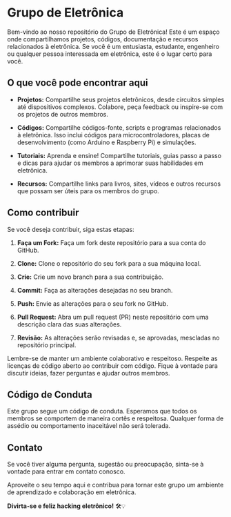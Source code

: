 # Grupo de Eletrônica

Bem-vindo ao nosso repositório do Grupo de Eletrônica! Este é um espaço onde compartilhamos projetos, códigos, documentação e recursos relacionados à eletrônica. Se você é um entusiasta, estudante, engenheiro ou qualquer pessoa interessada em eletrônica, este é o lugar certo para você.

## O que você pode encontrar aqui

- **Projetos:** Compartilhe seus projetos eletrônicos, desde circuitos simples até dispositivos complexos. Colabore, peça feedback ou inspire-se com os projetos de outros membros.

- **Códigos:** Compartilhe códigos-fonte, scripts e programas relacionados à eletrônica. Isso inclui códigos para microcontroladores, placas de desenvolvimento (como Arduino e Raspberry Pi) e simulações.

- **Tutoriais:** Aprenda e ensine! Compartilhe tutoriais, guias passo a passo e dicas para ajudar os membros a aprimorar suas habilidades em eletrônica.

- **Recursos:** Compartilhe links para livros, sites, vídeos e outros recursos que possam ser úteis para os membros do grupo.

## Como contribuir

Se você deseja contribuir, siga estas etapas:

1. **Faça um Fork:** Faça um fork deste repositório para a sua conta do GitHub.

2. **Clone:** Clone o repositório do seu fork para a sua máquina local.

3. **Crie:** Crie um novo branch para a sua contribuição.

4. **Commit:** Faça as alterações desejadas no seu branch.

5. **Push:** Envie as alterações para o seu fork no GitHub.

6. **Pull Request:** Abra um pull request (PR) neste repositório com uma descrição clara das suas alterações.

7. **Revisão:** As alterações serão revisadas e, se aprovadas, mescladas no repositório principal.

Lembre-se de manter um ambiente colaborativo e respeitoso. Respeite as licenças de código aberto ao contribuir com código. Fique à vontade para discutir ideias, fazer perguntas e ajudar outros membros.

## Código de Conduta

Este grupo segue um código de conduta. Esperamos que todos os membros se comportem de maneira cortês e respeitosa. Qualquer forma de assédio ou comportamento inaceitável não será tolerada.

## Contato

Se você tiver alguma pergunta, sugestão ou preocupação, sinta-se à vontade para entrar em contato conosco.

Aproveite o seu tempo aqui e contribua para tornar este grupo um ambiente de aprendizado e colaboração em eletrônica.

**Divirta-se e feliz hacking eletrônico!** 🛠️💡

